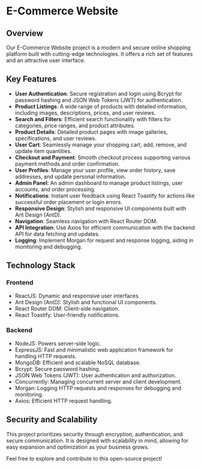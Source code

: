 # E-Commerce Website

## Overview
Our E-Commerce Website project is a modern and secure online shopping platform built with cutting-edge technologies. It offers a rich set of features and an attractive user interface.

## Key Features
- **User Authentication**: Secure registration and login using Bcrypt for password hashing and JSON Web Tokens (JWT) for authentication.
- **Product Listings**: A wide range of products with detailed information, including images, descriptions, prices, and user reviews.
- **Search and Filters**: Efficient search functionality with filters for categories, price ranges, and product attributes.
- **Product Details**: Detailed product pages with image galleries, specifications, and user reviews.
- **User Cart**: Seamlessly manage your shopping cart, add, remove, and update item quantities.
- **Checkout and Payment**: Smooth checkout process supporting various payment methods and order confirmation.
- **User Profiles**: Manage your user profile, view order history, save addresses, and update personal information.
- **Admin Panel**: An admin dashboard to manage product listings, user accounts, and order processing.
- **Notifications**: Instant user feedback using React Toastify for actions like successful order placement or login errors.
- **Responsive Design**: Stylish and responsive UI components built with Ant Design (AntD).
- **Navigation**: Seamless navigation with React Router DOM.
- **API Integration**: Use Axios for efficient communication with the backend API for data fetching and updates.
- **Logging**: Implement Morgan for request and response logging, aiding in monitoring and debugging.

## Technology Stack
### Frontend
- ReactJS: Dynamic and responsive user interfaces.
- Ant Design (AntD): Stylish and functional UI components.
- React Router DOM: Client-side navigation.
- React Toastify: User-friendly notifications.

### Backend
- NodeJS: Powers server-side logic.
- ExpressJS: Fast and minimalistic web application framework for handling HTTP requests.
- MongoDB: Efficient and scalable NoSQL database.
- Bcrypt: Secure password hashing.
- JSON Web Tokens (JWT): User authentication and authorization.
- Concurrently: Managing concurrent server and client development.
- Morgan: Logging HTTP requests and responses for debugging and monitoring.
- Axios: Efficient HTTP request handling.

## Security and Scalability
This project prioritizes security through encryption, authentication, and secure communication. It is designed with scalability in mind, allowing for easy expansion and optimization as your business grows.

Feel free to explore and contribute to this open-source project!
